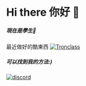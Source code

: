 Hi there 你好 👋 
===
##### 現在是學生👾

最近做好的酷東西
[![Tronclass](https://github.com/XiaXia009/XiaXia009/tronclass.png)](https://github.com/XiaXia009/Tronclass_Bot)

##### 可以找到我的方法:)
[![discord](https://skillicons.dev/icons?i=discord)](https://discord.com/users/729170921788801074)
